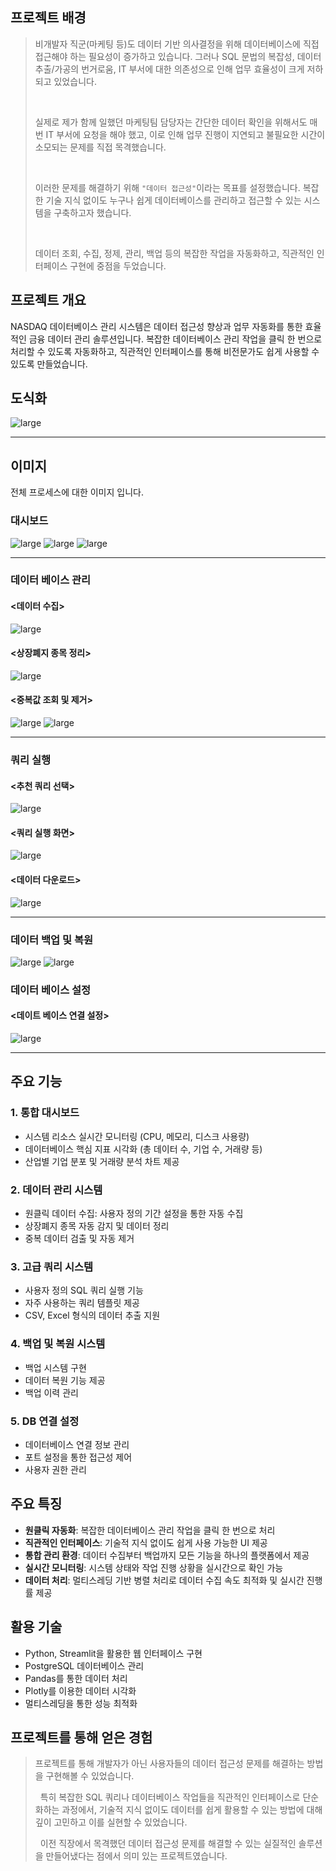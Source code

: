 ## **프로젝트 배경**

> 비개발자 직군(마케팅 등)도 데이터 기반 의사결정을 위해 데이터베이스에 직접 접근해야 하는 필요성이 증가하고 있습니다. 그러나 SQL 문법의 복잡성, 데이터 추출/가공의 번거로움, IT 부서에 대한 의존성으로 인해 업무 효율성이 크게 저하되고 있었습니다.
>
> &nbsp;
>
> 실제로 제가 함께 일했던 마케팅팀 담당자는 간단한 데이터 확인을 위해서도 매번 IT 부서에 요청을 해야 했고, 이로 인해 업무 진행이 지연되고 불필요한 시간이 소모되는 문제를 직접 목격했습니다.
>
> &nbsp;
>
> 이러한 문제를 해결하기 위해 `"데이터 접근성"`이라는 목표를 설정했습니다. 복잡한 기술 지식 없이도 누구나 쉽게 데이터베이스를 관리하고 접근할 수 있는 시스템을 구축하고자 했습니다.
>
> &nbsp;
>
> 데이터 조회, 수집, 정제, 관리, 백업 등의 복잡한 작업을 자동화하고, 직관적인 인터페이스 구현에 중점을 두었습니다.

## **프로젝트 개요**

NASDAQ 데이터베이스 관리 시스템은 데이터 접근성 향상과 업무 자동화를 통한 효율적인 금융 데이터 관리 솔루션입니다. 
복잡한 데이터베이스 관리 작업을 클릭 한 번으로 처리할 수 있도록 자동화하고, 직관적인 인터페이스를 통해 비전문가도 쉽게 사용할 수 있도록 만들었습니다.

## 도식화

![large](images/side-project/DB_관리자.png)

---

## 이미지

전체 프로세스에 대한 이미지 입니다.

### 대시보드

![large](images/side-project/db-관리자/image0.png)
![large](images/side-project/db-관리자/image1.png)
![large](images/side-project/db-관리자/image2.png)

---

### 데이터 베이스 관리

#### <데이터 수집>

![large](images/side-project/db-관리자/image3.png)

#### <상장폐지 종목 정리>

![large](images/side-project/db-관리자/image4.png)

#### <중복값 조회 및 제거>

![large](images/side-project/db-관리자/image5.png) 
![large](images/side-project/db-관리자/image6.png)

---

### 쿼리 실행

#### <추천 쿼리 선택>

![large](images/side-project/db-관리자/image7.png)

#### <쿼리 실행 화면>

![large](images/side-project/db-관리자/image8.png)

#### <데이터 다운로드>

![large](images/side-project/db-관리자/image9.png)

---

### 데이터 백업 및 복원

![large](images/side-project/db-관리자/image10.png)
![large](images/side-project/db-관리자/image11.png)

### 데이터 베이스 설정

#### <데이트 베이스 연결 설정>

![large](images/side-project/db-관리자/image12.png)

---

## **주요 기능**

### **1. 통합 대시보드**
- 시스템 리소스 실시간 모니터링 (CPU, 메모리, 디스크 사용량)
- 데이터베이스 핵심 지표 시각화 (총 데이터 수, 기업 수, 거래량 등)
- 산업별 기업 분포 및 거래량 분석 차트 제공

### **2. 데이터 관리 시스템**
- 원클릭 데이터 수집: 사용자 정의 기간 설정을 통한 자동 수집
- 상장폐지 종목 자동 감지 및 데이터 정리
- 중복 데이터 검출 및 자동 제거

### **3. 고급 쿼리 시스템**
- 사용자 정의 SQL 쿼리 실행 기능
- 자주 사용하는 쿼리 템플릿 제공
- CSV, Excel 형식의 데이터 추출 지원

### **4. 백업 및 복원 시스템**
- 백업 시스템 구현
- 데이터 복원 기능 제공
- 백업 이력 관리

### **5. DB 연결 설정**
- 데이터베이스 연결 정보 관리
- 포트 설정을 통한 접근성 제어
- 사용자 권한 관리

## **주요 특징**

- **원클릭 자동화**: 복잡한 데이터베이스 관리 작업을 클릭 한 번으로 처리
- **직관적인 인터페이스**: 기술적 지식 없이도 쉽게 사용 가능한 UI 제공
- **통합 관리 환경**: 데이터 수집부터 백업까지 모든 기능을 하나의 플랫폼에서 제공
- **실시간 모니터링**: 시스템 상태와 작업 진행 상황을 실시간으로 확인 가능
- **데이터 처리**: 멀티스레딩 기반 병렬 처리로 데이터 수집 속도 최적화 및 실시간 진행률 제공

## **활용 기술**
- Python, Streamlit을 활용한 웹 인터페이스 구현
- PostgreSQL 데이터베이스 관리
- Pandas를 통한 데이터 처리
- Plotly를 이용한 데이터 시각화
- 멀티스레딩을 통한 성능 최적화

## **프로젝트를 통해 얻은 경험**  

>프로젝트를 통해 개발자가 아닌 사용자들의 데이터 접근성 문제를 해결하는 방법을 구현해볼 수 있었습니다.
>
> &nbsp;
>특히 복잡한 SQL 쿼리나 데이터베이스 작업들을 직관적인 인터페이스로 단순화하는 과정에서, 기술적 지식 없이도 데이터를 쉽게 활용할 수 있는 방법에 대해 깊이 고민하고 이를 실현할 수 있었습니다.
>
> &nbsp;
>이전 직장에서 목격했던 데이터 접근성 문제를 해결할 수 있는 실질적인 솔루션을 만들어냈다는 점에서 의미 있는 프로젝트였습니다.